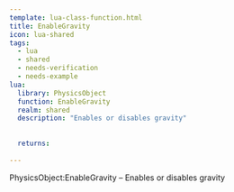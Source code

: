 ```yaml
---
template: lua-class-function.html
title: EnableGravity
icon: lua-shared
tags:
  - lua
  - shared
  - needs-verification
  - needs-example
lua:
  library: PhysicsObject
  function: EnableGravity
  realm: shared
  description: "Enables or disables gravity"
  
  
  returns:
    
---
```


<div class="lua__search__keywords">
PhysicsObject:EnableGravity &#x2013; Enables or disables gravity
</div>
